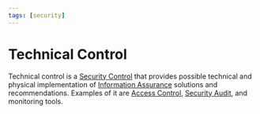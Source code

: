 ```yaml
---
tags: [security]
---
```


# Technical Control

Technical control is a [Security Control](202408221618.md) that provides
possible technical and physical implementation of [Information Assurance](202408141942.md)
solutions and recommendations. Examples of it are [Access Control](202210022203.md),
[Security Audit](202210040928.md), and monitoring tools.
